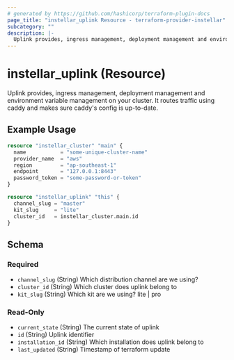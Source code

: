 ```yaml
---
# generated by https://github.com/hashicorp/terraform-plugin-docs
page_title: "instellar_uplink Resource - terraform-provider-instellar"
subcategory: ""
description: |-
  Uplink provides, ingress management, deployment management and environment variable management on your cluster. It routes traffic using caddy and makes sure caddy's config is up-to-date.
---
```


# instellar_uplink (Resource)

Uplink provides, ingress management, deployment management and environment variable management on your cluster. It routes traffic using caddy and makes sure caddy's config is up-to-date.

## Example Usage

```terraform
resource "instellar_cluster" "main" {
  name           = "some-unique-cluster-name"
  provider_name  = "aws"
  region         = "ap-southeast-1"
  endpoint       = "127.0.0.1:8443"
  password_token = "some-password-or-token"
}

resource "instellar_uplink" "this" {
  channel_slug = "master"
  kit_slug     = "lite"
  cluster_id   = instellar_cluster.main.id
}
```

<!-- schema generated by tfplugindocs -->
## Schema

### Required

- `channel_slug` (String) Which distribution channel are we using?
- `cluster_id` (String) Which cluster does uplink belong to
- `kit_slug` (String) Which kit are we using? lite | pro

### Read-Only

- `current_state` (String) The current state of uplink
- `id` (String) Uplink identifier
- `installation_id` (String) Which installation does uplink belong to
- `last_updated` (String) Timestamp of terraform update
